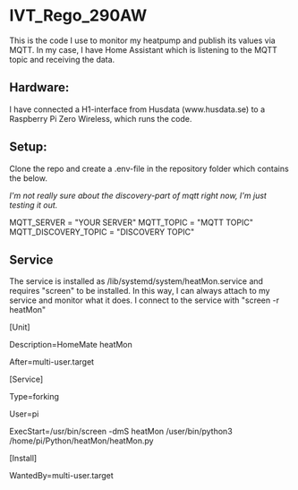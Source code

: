 # IVT_Rego_290AW
This is the code I use to monitor my heatpump and publish its values via MQTT. In my case, I have Home Assistant which is listening to the MQTT topic and receiving the data.

<h2>Hardware:</h2>
I have connected a H1-interface from Husdata (www.husdata.se) to a Raspberry Pi Zero Wireless, which runs the code.

<h2>Setup:</h2>
Clone the repo and create a .env-file in the repository folder which contains the below.

<i>I'm not really sure about the discovery-part of mqtt right now, I'm just testing it out.</i>

MQTT_SERVER = "YOUR SERVER"
MQTT_TOPIC = "MQTT TOPIC"
MQTT_DISCOVERY_TOPIC = "DISCOVERY TOPIC"

<h2>Service</h2>
The service is installed as /lib/systemd/system/heatMon.service and requires "screen" to be installed. In this way, I can always attach to my service and monitor what it does.
I connect to the service with "screen -r heatMon"

[Unit]

Description=HomeMate heatMon

After=multi-user.target


[Service]

Type=forking

User=pi

ExecStart=/usr/bin/screen -dmS heatMon /user/bin/python3 /home/pi/Python/heatMon/heatMon.py


[Install]

WantedBy=multi-user.target
